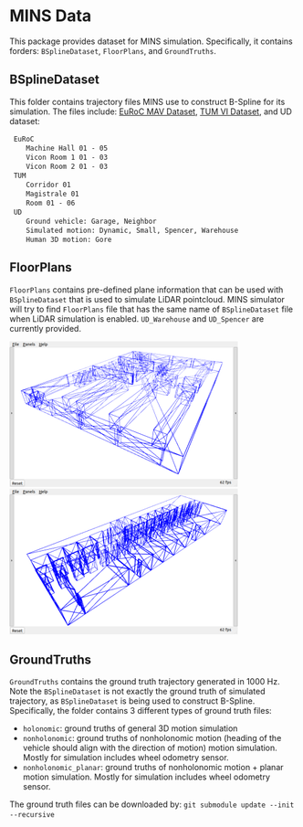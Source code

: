 # MINS Data

This package provides dataset for MINS simulation. 
Specifically, it contains forders: `BSplineDataset`, `FloorPlans`, and `GroundTruths`.

## BSplineDataset
This folder contains trajectory files MINS use to construct B-Spline for its simulation. 
The files include:
[EuRoC MAV Dataset](https://journals.sagepub.com/doi/full/10.1177/0278364915620033), 
[TUM VI Dataset](https://arxiv.org/abs/2108.07329), 
and UD dataset:
```
 EuRoC 
    Machine Hall 01 - 05
    Vicon Room 1 01 - 03
    Vicon Room 2 01 - 03
 TUM 
    Corridor 01
    Magistrale 01
    Room 01 - 06
 UD 
    Ground vehicle: Garage, Neighbor
    Simulated motion: Dynamic, Small, Spencer, Warehouse
    Human 3D motion: Gore
```

## FloorPlans
`FloorPlans` contains pre-defined plane information that can be used with `BSplineDataset` that is used to simulate LiDAR pointcloud.
MINS simulator will try to find `FloorPlans` file that has the same name of `BSplineDataset` file when LiDAR simulation is enabled.
`UD_Warehouse` and `UD_Spencer` are currently provided.

![alt text](FloorPlans/UD_Warehouse.png)
![alt text](FloorPlans/UD_Spencer.png)

## GroundTruths
`GroundTruths` contains the ground truth trajectory generated in 1000 Hz. 
Note the `BSplineDataset` is not exactly the ground truth of simulated trajectory, as `BSplineDataset` is being used to construct B-Spline.
Specifically, the folder contains 3 different types of ground truth files:
* `holonomic`: ground truths of general 3D motion simulation
* `nonholonomic`: ground truths of nonholonomic motion (heading of the vehicle should align with the direction of motion) motion simulation. Mostly for simulation includes wheel odometry sensor.
* `nonholonomic_planar`: ground truths of nonholonomic motion + planar motion simulation. Mostly for simulation includes wheel odometry sensor.

The ground truth files can be downloaded by: ```git submodule update --init --recursive```